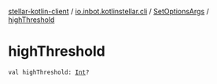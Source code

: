 [stellar-kotlin-client](../../index.md) / [io.inbot.kotlinstellar.cli](../index.md) / [SetOptionsArgs](index.md) / [highThreshold](./high-threshold.md)

# highThreshold

`val highThreshold: `[`Int`](https://kotlinlang.org/api/latest/jvm/stdlib/kotlin/-int/index.html)`?`